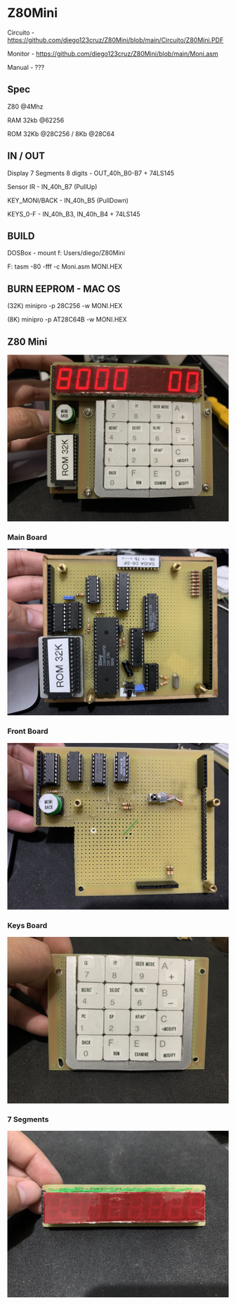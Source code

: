 # Z80Mini
Circuito - https://github.com/diego123cruz/Z80Mini/blob/main/Circuito/Z80Mini.PDF

Monitor - https://github.com/diego123cruz/Z80Mini/blob/main/Moni.asm

Manual - ???

## Spec
Z80 @4Mhz

RAM 32kb @62256

ROM 32Kb @28C256 / 8Kb @28C64


## IN / OUT
Display 7 Segments 8 digits - OUT_40h_B0-B7 + 74LS145

Sensor IR - IN_40h_B7 (PullUp)

KEY_MONI/BACK - IN_40h_B5 (PullDown)

KEYS_0-F - IN_40h_B3, IN_40h_B4 + 74LS145

## BUILD
DOSBox - mount f: Users/diego/Z80Mini

F: tasm -80 -fff -c Moni.asm MONI.HEX

## BURN EEPROM - MAC OS
(32K) minipro -p 28C256 -w MONI.HEX

(8K) minipro -p AT28C64B -w MONI.HEX


## Z80 Mini
![Z80Mini](https://raw.githubusercontent.com/diego123cruz/Z80Mini/main/photos/Z80Mini.jpg)

### Main Board
![Z80Mini](https://raw.githubusercontent.com/diego123cruz/Z80Mini/main/photos/MainBoard.jpg)

### Front Board
![Z80Mini](https://raw.githubusercontent.com/diego123cruz/Z80Mini/main/photos/FrontBoard.jpg)

### Keys Board
![Z80Mini](https://raw.githubusercontent.com/diego123cruz/Z80Mini/main/photos/KeysBoard.jpg)

### 7 Segments
![Z80Mini](https://raw.githubusercontent.com/diego123cruz/Z80Mini/main/photos/7segBoard.jpg)
